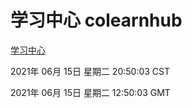 # 学习中心 colearnhub
[学习中心](http://59.174.25.208:56308/colearnhub/)

2021年 06月 15日 星期二 20:50:03 CST

2021年 06月 15日 星期二 12:50:03 GMT
